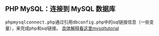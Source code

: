 ## PHP MySQL：连接到 MySQL 数据库
 <kbd>phpmysqlconnect.php</kbd>通过引用<kbd>dbconfig.php</kbd>中的sql链接信息（一些变量），来完成php和sql链接。
 <a href = "https://www.mysqltutorial.org/php-connecting-to-mysql-database/">具体解释看这里mysqltutorial</a>
